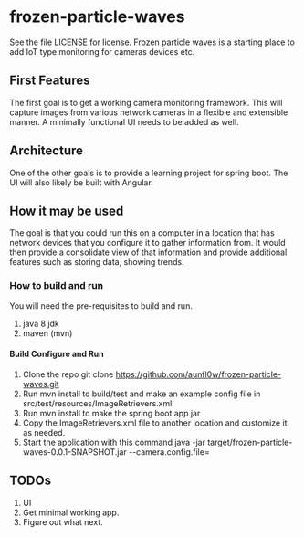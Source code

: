 # frozen-particle-waves
See the file LICENSE for license.
Frozen particle waves is a starting place to add IoT type monitoring for cameras devices etc.  

## First Features
The first goal is to get a working camera monitoring framework.  This will capture images from various 
network cameras in a flexible and extensible manner.  A minimally functional UI needs to be added as well.

## Architecture
One of the other goals is to provide a learning project for spring boot.  The UI will also likely be built with Angular.

## How it may be used
The goal is that you could run this on a computer in a location that has network devices that you configure it 
to gather information from.  It would then provide a consolidate view of that information and provide additional 
features such as storing data, showing trends.

### How to build and run
You will need the pre-requisites to build and run. 

1. java 8 jdk
2. maven (mvn)

#### Build Configure and Run
1. Clone the repo git clone https://github.com/aunfl0w/frozen-particle-waves.git
2. Run mvn install to build/test and make an example config file in src/test/resources/ImageRetrievers.xml 
3. Run mvn install to make the spring boot app jar
4. Copy the ImageRetrievers.xml file to another location and customize it as needed.
5. Start the application with this command
	java -jar target/frozen-particle-waves-0.0.1-SNAPSHOT.jar --camera.config.file=<full path to your file>


## TODOs
1. UI [](https://github.com/aunfl0w/frozen-particle-waves-gui "frozen-particle-waves-gui") 
2. Get minimal working app.
3. Figure out what next. 


